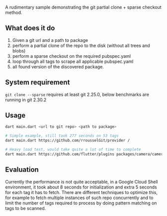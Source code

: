A rudimentary sample demonstrating the git partial clone + sparse checkout method.

## What does it do

1. Given a git url and a path to package
2. perform a partial clone of the repo to the disk (without all trees and blobs)
3. perform a sparse checkout on the required pubspec.yaml
4. loop through all tags to scrape all applicable pubspec.yaml
5. all found version of the discovered package.

## System requirement

`git clone --sparse` requires at least git 2.25.0, below benchmarks are running in git 2.30.2

## Usage

```bash
dart main.dart <url to git repo> <path to package>
```

```bash
# Simple example, still took 277 seconds on 53 tags
dart main.dart https://github.com/rrousselGit/provider /

# Heavy load test, would take quite a lot of time to complete
dart main.dart https://github.com/flutter/plugins packages/camera/camera
```

## Evaluation

Currently the performance is not quite acceptable, in a Google Cloud Shell environment, it took about 8 seconds for
initialization and extra 5 seconds for each tag it has to fetch. There are different techniques to optimize this, for
example to fetch multiple instances of such repo concurrently and to limit the number of tags required to process by
doing pattern matching on tags to be scanned.
